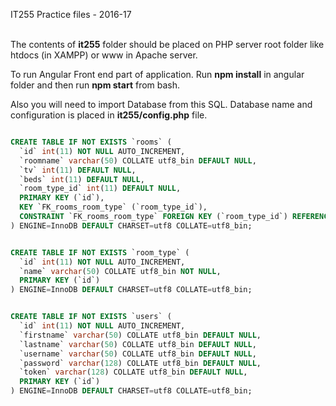IT255 Practice files - 2016-17

<br/>
The contents of <b>it255</b> folder should be placed on PHP server root folder like htdocs (in XAMPP)
or www in Apache server. <br/>

To run Angular Front end part of application. Run <b>npm install</b> in angular folder and then run 
<b>npm start</b> from bash. <br/>

Also you will need to import Database from this SQL. Database name and configuration is placed in <b>it255/config.php</b> file.<br/>


```sql

CREATE TABLE IF NOT EXISTS `rooms` (
  `id` int(11) NOT NULL AUTO_INCREMENT,
  `roomname` varchar(50) COLLATE utf8_bin DEFAULT NULL,
  `tv` int(11) DEFAULT NULL,
  `beds` int(11) DEFAULT NULL,
  `room_type_id` int(11) DEFAULT NULL,
  PRIMARY KEY (`id`),
  KEY `FK_rooms_room_type` (`room_type_id`),
  CONSTRAINT `FK_rooms_room_type` FOREIGN KEY (`room_type_id`) REFERENCES `room_type` (`id`)
) ENGINE=InnoDB DEFAULT CHARSET=utf8 COLLATE=utf8_bin;


CREATE TABLE IF NOT EXISTS `room_type` (
  `id` int(11) NOT NULL AUTO_INCREMENT,
  `name` varchar(50) COLLATE utf8_bin NOT NULL,
  PRIMARY KEY (`id`)
) ENGINE=InnoDB DEFAULT CHARSET=utf8 COLLATE=utf8_bin;


CREATE TABLE IF NOT EXISTS `users` (
  `id` int(11) NOT NULL AUTO_INCREMENT,
  `firstname` varchar(50) COLLATE utf8_bin DEFAULT NULL,
  `lastname` varchar(50) COLLATE utf8_bin DEFAULT NULL,
  `username` varchar(50) COLLATE utf8_bin DEFAULT NULL,
  `password` varchar(128) COLLATE utf8_bin DEFAULT NULL,
  `token` varchar(128) COLLATE utf8_bin DEFAULT NULL,
  PRIMARY KEY (`id`)
) ENGINE=InnoDB DEFAULT CHARSET=utf8 COLLATE=utf8_bin;


```
